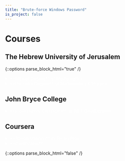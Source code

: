 ```yaml
---
title: "Brute-force Windows Password"
is_project: false
---
```

<script type="text/x-mathjax-config">
MathJax.Hub.Config({
    tex2jax: {
        inlineMath: [['$','$'], ['\\(','\\)']],
        skipTags: ['script', 'noscript', 'style', 'textarea', 'pre'] // removed 'code' entry
    }
});
MathJax.Hub.Queue(function() {
    var all = MathJax.Hub.getAllJax(), i;
    for(i = 0; i < all.length; i += 1) {
        all[i].SourceElement().parentNode.className += ' has-jax';
    }
});
</script>
<script type="text/javascript" src="https://cdnjs.cloudflare.com/ajax/libs/mathjax/2.7.4/MathJax.js?config=TeX-AMS_HTML-full">
</script>
<style>
a    {text-decoration: underline;color: red;}
details {color: white;}
details > summary {
  border: none;
  cursor: pointer;
}
details > *:not(summary){
  margin-left: 2em;
}
</style>

# Courses

## The Hebrew University of Jerusalem

{::options parse_block_html="true" /}

<details><summary markdown="span">**Master Degree** of Mathematics</summary>
* Fundamental Concepts in Representation Theory
* Fundamental Concepts in  Commutative Algebra
* Fundamental Concepts in Analysis
* Workshop for Graduate Students
* Advanced Algebra Seminar
* Game Theory
* Metric Embedding Theory & its Algorithmic Applications
* Harmonic Analysis
* Topological Methods in Free Groups
* Topics in Number Theory and Algebraic Geometry
* Topics in Group Theory
* M.Sc Thesis - Generators for Finite Index Subgroups of $$\mathrm{SL}_{n}\left(\mathcal{O}_{k}\right)$$
</details>
<details><summary markdown="span">**Bachelor Degree** of Mathematics & Physics</summary>
  <details><summary markdown="span">Mathematics Courses</summary>
### Of course, it has to be Hello World, right?
  </details>
  <details><summary markdown="span">Physics Courses</summary>
### Of course, it has to be Hello World, right?
  </details>
</details>

## John Bryce College
<details><summary markdown="span">**Professional Certificate** in .NET Development</summary>
* A
* B
</details>

## Coursera
<details><summary markdown="span">**Specializations** in TensorFlow</summary>
* A
* B
</details>
<details><summary markdown="span">**Certificates**</summary>
* A
* B
</details>

{::options parse_block_html="false" /}
